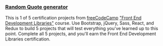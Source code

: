 ### [Random Quote generator](https://www.freecodecamp.org/learn/front-end-development-libraries/front-end-development-libraries-projects/build-a-random-quote-machine)

This is 1 of 5 certification projects from [freeCodeCamp](https://www.freecodecamp.org/) ["Front End Development Libraries"](https://www.freecodecamp.org/learn/front-end-development-libraries/) course. 
Use Bootstrap, jQuery, Sass, React, and Redux to build 5 projects that will test everything you've learned up to this point.
Complete all 5 projects, and you'll earn the Front End Development Libraries certification.
